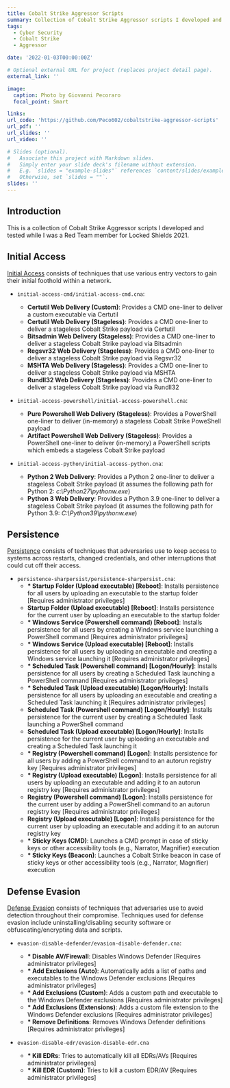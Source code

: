 ```yaml
---
title: Cobalt Strike Aggressor Scripts
summary: Collection of Cobalt Strike Aggressor scripts I developed and tested while I was a Red Team member for Locked Shields 2021.
tags:
  - Cyber Security
  - Cobalt Strike
  - Aggressor

date: '2022-01-03T00:00:00Z'

# Optional external URL for project (replaces project detail page).
external_link: ''

image:
  caption: Photo by Giovanni Pecoraro
  focal_point: Smart

links:
url_code: 'https://github.com/Peco602/cobaltstrike-aggressor-scripts'
url_pdf: ''
url_slides: ''
url_video: ''

# Slides (optional).
#   Associate this project with Markdown slides.
#   Simply enter your slide deck's filename without extension.
#   E.g. `slides = "example-slides"` references `content/slides/example-slides.md`.
#   Otherwise, set `slides = ""`.
slides: ''
---
```


## Introduction

This is a collection of Cobalt Strike Aggressor scripts I developed and tested while I was a Red Team member for Locked Shields 2021.

## Initial Access

[Initial Access](https://attack.mitre.org/tactics/TA0001/) consists of techniques that use various entry vectors to gain their initial foothold within a network. 

- `initial-access-cmd/initial-access-cmd.cna`:
    - **Certutil Web Delivery (Custom)**: Provides a CMD one-liner to deliver a custom executable via Certutil 
    - **Certutil Web Delivery (Stageless)**: Provides a CMD one-liner to deliver a stageless Cobalt Strike payload via Certutil 
    - **Bitsadmin Web Delivery (Stageless)**: Provides a CMD one-liner to deliver a stageless Cobalt Strike payload via Bitsadmin 
    - **Regsvr32 Web Delivery (Stageless)**: Provides a CMD one-liner to deliver a stageless Cobalt Strike payload via Regsvr32 
    - **MSHTA Web Delivery (Stageless)**: Provides a CMD one-liner to deliver a stageless Cobalt Strike payload via MSHTA 
    - **Rundll32 Web Delivery (Stageless)**: Provides a CMD one-liner to deliver a stageless Cobalt Strike payload via Rundll32 

- `initial-access-powershell/initial-access-powershell.cna`:
    - **Pure Powershell Web Delivery (Stageless)**: Provides a PowerShell one-liner to deliver (in-memory) a stageless Cobalt Strike PoweShell payload
    - **Artifact Powershell Web Delivery (Stageless)**: Provides a PowerShell one-liner to deliver (in-memory) a PowerShell scripts which embeds a stageless Cobalt Strike payload 

- `initial-access-python/initial-access-python.cna`:
    - **Python 2 Web Delivery**: Provides a Python 2 one-liner to deliver a stageless Cobalt Strike payload (it assumes the following path for Python 2: *c:\Python27\pythonw.exe*)
    - **Python 3 Web Delivery**: Provides a Python 3.9 one-liner to deliver a stageless Cobalt Strike payload (it assumes the following path for Python 3.9: *C:\Python39\pythonw.exe*)

## Persistence

[Persistence](https://attack.mitre.org/tactics/TA0003/) consists of techniques that adversaries use to keep access to systems across restarts, changed credentials, and other interruptions that could cut off their access.

- `persistence-sharpersist/persistence-sharpersist.cna`:
    - **\* Startup Folder (Upload executable) [Reboot]**: Installs persistence for all users by uploading an executable to the startup folder [Requires administrator privileges]
    - **Startup Folder (Upload executable) [Reboot]**: Installs persistence for the current user by uploading an executable to the startup folder
    - **\* Windows Service (Powershell command) [Reboot]**: Installs persistence for all users by creating a Windows service launching a PowerShell command [Requires administrator privileges]
    - **\* Windows Service (Upload executable) [Reboot]**: Installs persistence for all users by uploading an executable and creating a Windows service launching it [Requires administrator privileges]
    - **\* Scheduled Task (Powershell command) [Logon/Hourly]**: Installs persistence for all users by creating a Scheduled Task launching a PowerShell command [Requires administrator privileges]
    - **\* Scheduled Task (Upload executable) [Logon/Hourly]**: Installs persistence for all users by uploading an executable and creating a Scheduled Task launching it [Requires administrator privileges]
    - **Scheduled Task (Powershell command) [Logon/Hourly]**: Installs persistence for the current user by creating a Scheduled Task launching a PowerShell command
    - **Scheduled Task (Upload executable) [Logon/Hourly]**: Installs persistence for the current user by uploading an executable and creating a Scheduled Task launching it
    - **\* Registry (Powershell command) [Logon]**: Installs persistence for all users by adding a PowerShell command to an autorun registry key [Requires administrator privileges]
    - **\* Registry (Upload executable) [Logon]**: Installs persistence for all users by uploading an executable and adding it to an autorun registry key [Requires administrator privileges]
    - **Registry (Powershell command) [Logon]**: Installs persistence for the current user by adding a PowerShell command to an autorun registry key [Requires administrator privileges]
    - **Registry (Upload executable) [Logon]**: Installs persistence for the current user by uploading an executable and adding it to an autorun registry key
    - **\* Sticky Keys (CMD)**: Launches a CMD prompt in case of sticky keys or other accessibility tools (e.g., Narrator, Magnifier) execution 
    - **\* Sticky Keys (Beacon)**: Launches a Cobalt Strike beacon in case of sticky keys or other accessibility tools (e.g., Narrator, Magnifier) execution 

## Defense Evasion

[Defense Evasion](https://attack.mitre.org/tactics/TA0005/) consists of techniques that adversaries use to avoid detection throughout their compromise. Techniques used for defense evasion include uninstalling/disabling security software or obfuscating/encrypting data and scripts.

- `evasion-disable-defender/evasion-disable-defender.cna`:
    - **\* Disable AV/Firewall**: Disables Windows Defender [Requires administrator privileges]
    - **\* Add Exclusions (Auto)**: Automatically adds a list of paths and executables to the Windows Defender exclusions [Requires administrator privileges]
    - **\* Add Exclusions (Custom)**: Adds a custom path and executable to the Windows Defender exclusions [Requires administrator privileges]
    - **\* Add Exclusions (Extensions)**: Adds a custom file extension to the Windows Defender exclusions [Requires administrator privileges]
    - **\* Remove Definitions**: Removes Windows Defender definitions [Requires administrator privileges]
    
- `evasion-disable-edr/evasion-disable-edr.cna`
    - **\* Kill EDRs**: Tries to automatically kill all EDRs/AVs [Requires administrator privileges]
    - **\* Kill EDR (Custom)**: Tries to kill a custom EDR/AV [Requires administrator privileges]
